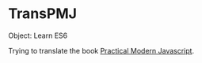 # TransPMJ
Object: Learn ES6

Trying to translate the book [Practical Modern Javascript](https://ponyfoo.com/books/practical-modern-javascript).

